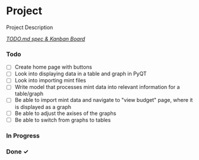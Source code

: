 # Project

Project Description

<em>[TODO.md spec & Kanban Board](https://bit.ly/3fCwKfM)</em>

### Todo

- [ ] Create home page with buttons  
- [ ] Look into displaying data in a table and graph in PyQT  
- [ ] Look into importing mint files  
- [ ] Write model that processes mint data into relevant information for a table/graph  
- [ ] Be able to import mint data and navigate to "view budget" page, where it is displayed as a graph  
- [ ] Be able to adjust the axises of the graphs  
- [ ] Be able to switch from graphs to tables  

### In Progress


### Done ✓


